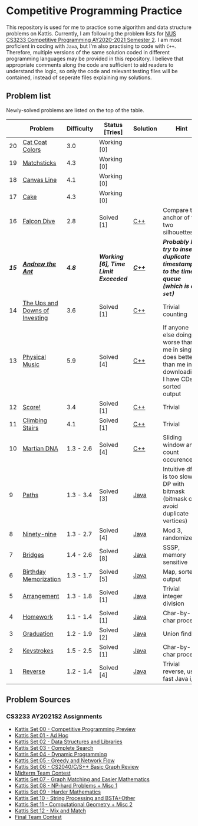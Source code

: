# Competitive Programming Practice

This repository is used for me to practice some algorithm and data structure problems on Kattis. Currently, I am following the problem lists for [NUS CS3233 Competitive Programming AY2020-2021 Semester 2](https://nus.kattis.com/courses/CS3233/CS3233_S2_AY2021). I am most proficient in coding with `Java`, but I'm also practising to code with `C++`. Therefore, multiple versions of the same solution coded in different programming languages may be provided in this repository. I believe that appropriate comments along the code are sufficient to aid readers to understand the logic, so only the code and relevant testing files will be contained, instead of seperate files explaining my solutions.

## Problem list

Newly-solved problems are listed on the top of the table.

| | Problem | Difficulty | Status [Tries] | Solution | Hint |
|-|-|-|-|-|-|
| 20| [Cat Coat Colors](./problems/catcoat) | 3.0 | Working [0] | | |
| 19| [Matchsticks](./problems/matchsticks) | 4.3 | Working [0] | | |
| 18| [Canvas Line](./problems/canvasline) | 4.1 | Working [0] | | |
| 17| [Cake](./problems/cake) | 4.3 | Working [0] | | |
| 16| [Falcon Dive](./problems/falcondive) | 2.8 | Solved [1] | [C++](problems/falcondive/main.cpp) | Compare the anchor of the two silhouettes |
| ***15*** | [***Andrew the Ant***](./problems/andrewant) | ***4.8*** | ***Working [6], Time Limit Exceeded*** | [***C++***](./problems/andrewant/main.cpp) | ***Probably I try to insert duplicate timestamps to the time queue (which is a `set`)*** |
| 14| [The Ups and Downs of Investing](./problems/upsanddownsofinvesting) | 3.6 | Solved [1] | [C++](./problems/upsanddownsofinvesting/main.cpp) | Trivial counting |
| 13| [Physical Music](./problems/physicalmusic) | 5.9 | Solved [4] | [C++](./problems/physicalmusic/main.cpp) | If anyone else doing worse than me in single does better than me in downloading: I have CDs, sorted output |
| 12| [Score!](./problems/score) | 3.4 | Solved [1] | [C++](./problems/score/main.cpp) | Trivial |
| 11| [Climbing Stairs](./problems/climbingstairs) | 4.1 | Solved [1] | [C++](./problems/climbingstairs/main.cpp)| Trivial |
| 10| [Martian DNA](./problems/martiandna) | 1.3 - 2.6 | Solved [4] | [C++](./problems/martiandna/main.cpp) | Sliding window and count occurences |
| 9 | [Paths](./problems/paths) | 1.3 - 3.4 | Solved [3] | [Java](./problems/paths/Main.java) | Intuitive dfs is too slow, DP with bitmask (bitmask can avoid duplicate vertices) |
| 8 | [Ninety-nine](./problems/ninetynine) | 1.3 - 2.7 | Solved [4] | [Java](./problems/ninetynine/Main.java)| Mod 3, randomized |
| 7 | [Bridges](./problems/bryr) | 1.4 - 2.6 | Solved [8] | [Java](./problems/bryr/Main.java)| SSSP, memory sensitive |
| 6 | [Birthday Memorization](./problems/fodelsedagsmemorisering) | 1.3 - 1.7 | Solved [5] | [Java](./problems/fodelsedagsmemorisering/Main.java)| Map, sorted output |
| 5 | [Arrangement](./problems/upprodun) | 1.3 - 1.8 | Solved [1] | [Java](./problems/upprodun/Main.java)| Trivial integer division |
| 4 | [Homework](./problems/heimavinna) | 1.1 - 1.4 | Solved [1] | [Java](./problems/heimavinna/Main.java)| Char-by-char process |
| 3 | [Graduation](./problems/skolavslutningen) | 1.2 - 1.9 | Solved [2] | [Java](./probelems/skolavslutningen/Main.java)| Union find |
| 2 | [Keystrokes](./problems/lyklagangriti) | 1.5 - 2.5 | Solved [1] | [Java](./problems/lyklagangriti/Main.java)| Char-by-char process |
| 1 | [Reverse](./problems/ofugsnuid/) | 1.2 - 1.4 | Solved [4] | [Java](./problems/ofugsnuid/Main.java) | Trivial reverse, use fast Java i/o |

## Problem Sources

### CS3233 AY2021S2 Assignments

- [Kattis Set 00 - Competitive Programming Preview](https://nus.kattis.com/sessions/zha3me)
- [Kattis Set 01 - Ad Hoc](https://nus.kattis.com/sessions/ksm5ix)
- [Kattis Set 02 - Data Structures and Libraries](https://nus.kattis.com/sessions/d9ah9a)
- [Kattis Set 03 - Complete Search](https://nus.kattis.com/sessions/jxb6gj)
- [Kattis Set 04 - Dynamic Programming](https://nus.kattis.com/sessions/ekxm7g)
- [Kattis Set 05 - Greedy and Network Flow](https://nus.kattis.com/sessions/mv958o)
- [Kattis Set 06 - CS2040/C/S++ Basic Graph Review](https://nus.kattis.com/sessions/ekmrqt)
- [Midterm Team Contest](https://nus.kattis.com/sessions/ippxni)
- [Kattis Set 07 - Graph Matching and Easier Mathematics](https://nus.kattis.com/sessions/krkia7)
- [Kattis Set 08 - NP-hard Problems + Misc 1](https://nus.kattis.com/sessions/nha2wi)
- [Kattis Set 09 - Harder Mathematics](https://nus.kattis.com/sessions/he8byc)
- [Kattis Set 10 - String Processing and BSTA+Other](https://nus.kattis.com/sessions/ct35ji)
- [Kattis Set 11 - Computational Geometry + Misc 2](https://nus.kattis.com/sessions/sgjgur)
- [Kattis Set 12 - Mix and Match](https://nus.kattis.com/sessions/sghyqk)
- [Final Team Contest](https://nus.kattis.com/sessions/c8r7xp)

